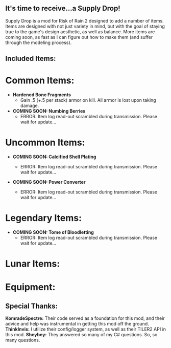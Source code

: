 ## It's time to receive...a Supply Drop!
Supply Drop is a mod for Risk of Rain 2 designed to add a number of items.
Items are designed with not just variety in mind, but with the goal of staying true to the game's design aesthetic, as well as balance.
More items are coming soon, as fast as I can figure out how to make them (and suffer through the modeling process).

## Included Items:
# Common Items:
- **Hardened Bone Fragments**
	- Gain .5 (+.5 per stack) armor on kill. All armor is lost upon taking damage.
- **COMING SOON: Numbing Berries**
	- ERROR: Item log read-out scrambled during transmission. Please wait for update...

# Uncommon Items:
- **COMING SOON: Calcified Shell Plating**
	- ERROR: Item log read-out scrambled during transmission. Please wait for update...
	
- **COMING SOON: Power Converter**
	- ERROR: Item log read-out scrambled during transmission. Please wait for update...
	
# Legendary Items:
- **COMING SOON: Tome of Bloodletting**
	- ERROR: Item log read-out scrambled during transmission. Please wait for update...
	
# Lunar Items:

# Equipment:

## Special Thanks:
**KomradeSpectre:** Their code served as a foundation for this mod, and their advice and help was instrumental in getting this mod off the ground.
**ThinkInvis:** I utilize their config/logger system, as well as their TILER2 API in this mod.
**Sheybey:** They answered so many of my C# questions. So, so many questions.
